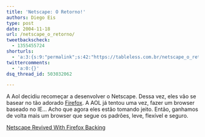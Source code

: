 ```yaml
---
title: 'Netscape: O Retorno!'
authors: Diego Eis
type: post
date: 2004-11-18
url: /netscape_o_retorno/
tweetbackscheck:
  - 1355455724
shorturls:
  - 'a:3:{s:9:"permalink";s:42:"https://tableless.com.br/netscape_o_retorno";s:7:"tinyurl";s:26:"https://tinyurl.com/3f7wd8v";s:4:"isgd";s:19:"https://is.gd/e60c1p";}'
twittercomments:
  - 'a:0:{}'
dsq_thread_id: 503032062

---
```

A Aol decidiu recomeçar a desenvolver o Netscape. Dessa vez, eles vão se basear no tão adorado [Firefox][1]. A AOL já tentou uma vez, fazer um browser baseado no IE&#8230; Acho que agora eles estão tomando jeito. Então, ganhamos de volta mais um browser que segue os padrões, leve, flexível e seguro. 

[Netscape Revived With Firefox Backing][2]

 [1]: www.mozilla.org/products/firefox/
 [2]: https://www.betanews.com/article/Netscape_Revived_With_Firefox_Backing/1100641540